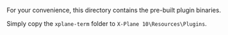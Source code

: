 For your convenience, this directory contains the pre-built plugin binaries.

Simply copy the `xplane-term` folder to `X-Plane 10\Resources\Plugins`.
